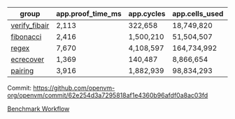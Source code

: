 | group | app.proof_time_ms | app.cycles | app.cells_used | leaf.proof_time_ms | leaf.cycles | leaf.cells_used |
| -- | -- | -- | -- | -- | -- | -- |
| [verify_fibair](https://github.com/openvm-org/openvm/blob/benchmark-results/benchmarks/verify_fibair-62e254d3a7295818af1e4360b96afdf0a8ac03fd.md) | 2,113 |  322,658 |  18,749,820 |- | - | - |
| [fibonacci](https://github.com/openvm-org/openvm/blob/benchmark-results/benchmarks/fibonacci-62e254d3a7295818af1e4360b96afdf0a8ac03fd.md) | 2,416 |  1,500,210 |  51,504,507 | 4,094 |  1,248,017 |  70,886,296 |
| [regex](https://github.com/openvm-org/openvm/blob/benchmark-results/benchmarks/regex-62e254d3a7295818af1e4360b96afdf0a8ac03fd.md) | 7,670 |  4,108,597 |  164,734,992 | 11,448 |  3,326,676 |  244,539,918 |
| [ecrecover](https://github.com/openvm-org/openvm/blob/benchmark-results/benchmarks/ecrecover-62e254d3a7295818af1e4360b96afdf0a8ac03fd.md) | 1,369 |  140,487 |  8,866,654 | 10,831 |  2,934,907 |  247,226,622 |
| [pairing](https://github.com/openvm-org/openvm/blob/benchmark-results/benchmarks/pairing-62e254d3a7295818af1e4360b96afdf0a8ac03fd.md) | 3,916 |  1,882,939 |  98,834,293 | 5,393 |  2,010,365 |  148,010,727 |


Commit: https://github.com/openvm-org/openvm/commit/62e254d3a7295818af1e4360b96afdf0a8ac03fd

[Benchmark Workflow](https://github.com/openvm-org/openvm/actions/runs/17115161093)
